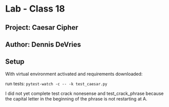 # Lab - Class 18

## Project: Caesar Cipher

## Author: Dennis DeVries

## Setup

With virtual environment activated and requirements downloaded:

run tests: `pytest-watch -c -- -k test_caesar.py`

I did not yet complete test crack nonesense and test_crack_phrase because the capital letter in the beginning of the phrase is not restarting at A. 
